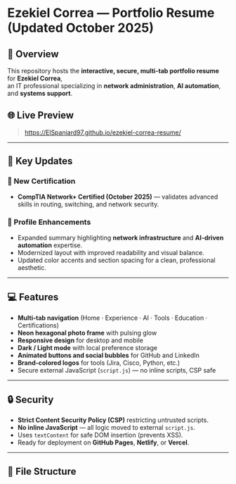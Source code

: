 # Ezekiel Correa — Portfolio Resume (Updated October 2025)

## 🌟 Overview
This repository hosts the **interactive, secure, multi-tab portfolio resume** for **Ezekiel Correa**,  
an IT professional specializing in **network administration**, **AI automation**, and **systems support**.

## 🌐 Live Preview
> https://ElSpaniard97.github.io/ezekiel-correa-resume/

---

## 🧠 Key Updates
### 🔹 New Certification
- **CompTIA Network+ Certified (October 2025)** — validates advanced skills in routing, switching, and network security.

### 🔹 Profile Enhancements
- Expanded summary highlighting **network infrastructure** and **AI-driven automation** expertise.  
- Modernized layout with improved readability and visual balance.  
- Updated color accents and section spacing for a clean, professional aesthetic.  

---

## 💻 Features
- **Multi-tab navigation** (Home · Experience · AI · Tools · Education · Certifications)  
- **Neon hexagonal photo frame** with pulsing glow  
- **Responsive design** for desktop and mobile  
- **Dark / Light mode** with local preference storage  
- **Animated buttons and social bubbles** for GitHub and LinkedIn  
- **Brand-colored logos** for tools (Jira, Cisco, Python, etc.)  
- Secure external JavaScript (`script.js`) — no inline scripts, CSP safe  

---

## 🔒 Security
- **Strict Content Security Policy (CSP)** restricting untrusted scripts.  
- **No inline JavaScript** — all logic moved to external `script.js`.  
- Uses `textContent` for safe DOM insertion (prevents XSS).  
- Ready for deployment on **GitHub Pages**, **Netlify**, or **Vercel**.  

---

## 🧩 File Structure
